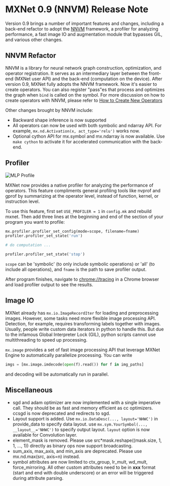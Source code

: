 # MXNet 0.9 (NNVM) Release Note

Version 0.9 brings a number of important features and changes, including a back-end refactor to adopt the [NNVM](https://github.com/dmlc/nnvm) framework, a profiler for analyzing performance, a fast image IO and augmentation module that bypasses GIL, and various other changes.

## NNVM Refactor

NNVM is a library for neural network graph construction, optimization, and operator registration. It serves as an intermediary layer between the front-end (MXNet user API) and the back-end (computation on the device). After version 0.9, MXNet fully adopts the NNVM framework. Now it's easier to create operators. You can also register "pass"es that process and optimizes the graph when `bind` is called on the symbol. For more discussion on how to create operators with NNVM, please refer to [How to Create New Operators](../how_to/new_op.md)

Other changes brought by NNVM include:
- Backward shape inference is now supported
- All operators can now be used with both symbolic and ndarray API. For example, `mx.nd.Activation(x, act_type='relu')` works now.
- Optional cython API for mx.symbol and mx.ndarray is now available. Use `make cython` to activate it for accelerated communication with the back-end.

## Profiler

![MLP Profile](https://cloud.githubusercontent.com/assets/17693755/18035938/0a43484a-6d93-11e6-80d4-241c6ca552ea.png)

MXNet now provides a native profiler for analyzing the performance of operators. This feature compliments general profiling tools like nvprof and gprof by summarizing at the operator level, instead of function, kernel, or instruction level.

To use this feature, first set `USE_PROFILER = 1` in `config.mk` and rebuild mxnet. Then add three lines at the beginning and end of the section of your program you want to profile:
```python
mx.profiler.profiler_set_config(mode=scope, filename=fname)
profiler.profiler_set_state('run')

# do computation ...

profiler.profiler_set_state('stop')
```
`scope` can be 'symbolic' (to only include symbolic operations) or 'all' (to include all operations), and `fname` is the path to save profiler output.

After program finishes, navigate to [chrome://tracing](chrome://tracing) in a Chrome browser and load profiler output to see the results.

## Image IO

MXNet already has `mx.io.ImageRecordIter` for loading and preprocessing images. However, some tasks need more flexible image processing API. Detection, for example, requires transforming labels together with images. Usually, people write custom data iterators in python to handle this. But due to the infamous Global Interpreter Lock (GIL), python scripts cannot use multithreading to speed up processing.

`mx.image` provides a set of fast image processing API that leverage MXNet Engine to automatically parallelize processing. You can write
```python
imgs = [mx.image.imdecode(open(f).read()) for f in img_paths]
```
and decoding will be automatically run in parallel.

## Miscellaneous

- sgd and adam optimizer are now implemented with a single imperative call. They should be as fast and memory efficient as cc optimizers. ccsgd is now deprecated and redirects to sgd.
- Layout support is added. Use `mx.io.DataDesc(..., layout='NHWC')` in provide_data to specify data layout. use `mx.sym.YourSymbol(..., __layout__='NHWC')` to specify output layout. `layout` option is now available for Convolution layer.
- element_mask is removed. Please use src*mask.reshape((mask.size, 1, 1, ..., 1)) directly as binary ops now support broadcasting.
- sum_axis, max_axis, and min_axis are deprecated. Please use mx.nd.max(src, axis=n) instead.
- symbol attributes are now limited to ctx_group, lr_mult, wd_mult, force_mirroring. All other custom attributes need to be in __xxx__ format (start and end with double underscore) or an error will be triggered during attribute parsing.
